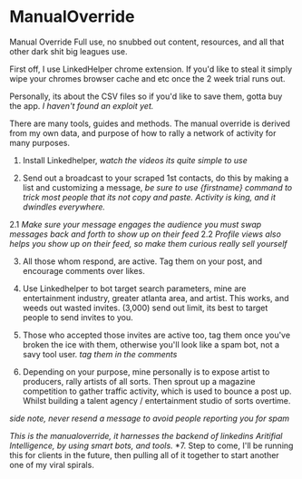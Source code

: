 # ManualOverride
Manual Override Full use, no snubbed out content, resources, and all that other dark shit big leagues use.


First off, I use LinkedHelper chrome extension. If you'd like to steal it simply wipe your chromes browser cache and etc once the 2 week trial runs out.

Personally, its about the CSV files so if you'd like to save them, gotta buy the app.
*I haven't found an exploit yet.*

There are many tools, guides and methods.
The manual override is derived from my own data, and purpose of how to rally a network of activity for many purposes.

1. Install Linkedhelper, *watch the videos its quite simple to use*

2. Send out a broadcast to your scraped 1st contacts, do this by making a list and customizing a message, *be sure to use {firstname} command to trick most people that its not copy and paste.*
*Activity is king, and it dwindles everywhere.*

2.1 *Make sure your message engages the audience you must swap messages back and forth to show up on their feed*
2.2 *Profile views also helps you show up on their feed, so make them curious really sell yourself*


3. All those whom respond, are active. Tag them on your post, and encourage comments over likes.

4. Use Linkedhelper to bot target search parameters, mine are entertainment industry, greater atlanta area, and artist. This works, and weeds out wasted invites. (3,000) send out limit, its best to target people to send invites to you.

5. Those who accepted those invites are active too, tag them once you've broken the ice with them, otherwise you'll look like a spam bot, not a savy tool user. *tag them in the comments*

6. Depending on your purpose, mine personally is to expose artist to producers, rally artists of all sorts. Then sprout up a magazine competition to gather traffic activity, which is used to bounce a post up. Whilst building a talent agency / entertainment studio of sorts overtime.

*side note, never resend a message to avoid people reporting you for spam*

*This is the manualoverride, it harnesses the backend of linkedins Aritifial Intelligence, by using smart bots, and tools.*
*7. Step to come, I'll be running this for clients in the future, then pulling all of it together to start another one of my viral spirals.

